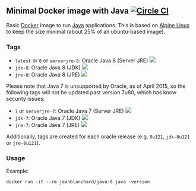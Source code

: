 ## Minimal Docker image with Java [![Circle CI](https://circleci.com/gh/jeanblanchard/docker-java/tree/master.svg?style=shield)](https://circleci.com/gh/jeanblanchard/docker-java/tree/master)

Basic [Docker](https://www.docker.com/) image to run [Java](https://www.java.com/) applications.
This is based on [Alpine Linux](http://alpinelinux.org/) to keep the size minimal (about 25% of an ubuntu-based image).

### Tags

* `latest` or `8` or `serverjre-8`: Oracle Java 8 (Server JRE) [![](https://images.microbadger.com/badges/image/jeanblanchard/java.svg)](https://microbadger.com/images/jeanblanchard/java "Get your own image badge on microbadger.com")
* `jdk-8`: Oracle Java 8 (JDK) [![](https://images.microbadger.com/badges/image/jeanblanchard/java:jdk-8.svg)](https://microbadger.com/images/jeanblanchard/java:jdk-8 "Get your own image badge on microbadger.com")
* `jre-8`: Oracle Java 8 (JRE) [![](https://images.microbadger.com/badges/image/jeanblanchard/java:jre-8.svg)](https://microbadger.com/images/jeanblanchard/java:jre-8 "Get your own image badge on microbadger.com")

Please note that Java 7 is unsupported by Oracle, as of April 2015, so the following tags
will not be updated past version 7u80, which has know security issues:

* `7` or `serverjre-7`: Oracle Java 7 (Server JRE) [![](https://images.microbadger.com/badges/image/jeanblanchard/java:7.svg)](https://microbadger.com/images/jeanblanchard/java:7 "Get your own image badge on microbadger.com")
* `jdk-7`: Oracle Java 7 (JDK) [![](https://images.microbadger.com/badges/image/jeanblanchard/java:jdk-7.svg)](https://microbadger.com/images/jeanblanchard/java:jdk-7 "Get your own image badge on microbadger.com")
* `jre-7`: Oracle Java 7 (JRE) [![](https://images.microbadger.com/badges/image/jeanblanchard/java:jre-7.svg)](https://microbadger.com/images/jeanblanchard/java:jre-7 "Get your own image badge on microbadger.com")

Additionally, tags are created for each oracle release (e.g. `8u121`, `jdk-8u121` or `jre-8u121`).

### Usage

Example: 

    docker run -it --rm jeanblanchard/java:8 java -version
